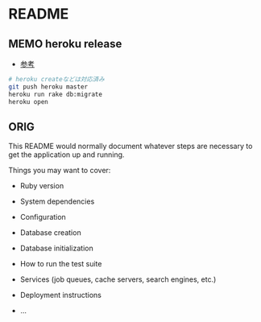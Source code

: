 # README

## MEMO heroku release
- [参考](https://devcenter.heroku.com/ja/articles/getting-started-with-rails6)

```sh
# heroku createなどは対応済み
git push heroku master
heroku run rake db:migrate
heroku open
```

## ORIG

This README would normally document whatever steps are necessary to get the
application up and running.

Things you may want to cover:

* Ruby version

* System dependencies

* Configuration

* Database creation

* Database initialization

* How to run the test suite

* Services (job queues, cache servers, search engines, etc.)

* Deployment instructions

* ...
